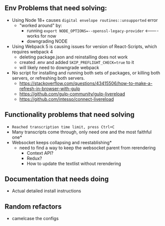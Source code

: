 ## Env Problems that need solving: 
- Using Node 18+ causes `digital envelope routines::unsupported` error
    - "worked around" by:
        - running `export NODE_OPTIONS=--openssl-legacy-provider` <----  works for now
        - downgrading NODE
- Using Webpack 5 is causing issues for version of React-Scripts, which requires webpack 4
    - deleting package.json and reinstalling does not work
    - created .env and added `SKIP_PREFLIGHT_CHECK=true` to it
    - will likely need to downgrade webpack
- No script for installing and running both sets of packages, or killing both servers, or refreshing both servers.
    - https://stackoverflow.com/questions/43415506/how-to-make-a-refresh-in-browser-with-gulp
    - https://github.com/gulp-community/gulp-livereload
    - https://github.com/intesso/connect-livereload

## Functionality problems that need solving
- `Reached transcription time limit, press Ctrl+C`
- Many transcripts come through, only need one and the most faithful one*
- Websocket keeps collapsing and reestablishing*
    - need to find a way to keep the websocket parent from rerendering 
        - Context API?
        - Redux?
        - How to update the textlist without rerendering
## Documentation that needs doing
- Actual detailed install instructions

## Random refactors
- camelcase the configs



